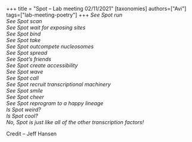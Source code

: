 +++
title = "Spot – Lab meeting 02/11/2021"
[taxonomies]
authors=["Avi"]
tags=["lab-meeting-poetry"]
+++
*See Spot run\
See Spot scan\
See Spot wait for exposing sites\
See Spot bind\
See Spot take\
See Spot outcompete nucleosomes\
See Spot spread\
See Spot’s friends\
See Spot create accessibility\
See Spot wave\
See Spot call\
See Spot recruit transcriptional machinery\
See Spot smile\
See Spot cheer\
See Spot reprogram to a happy lineage\
Is Spot weird?\
Is Spot cool?\
No, Spot is just like all of the other transcription factors!*

Credit – Jeff Hansen